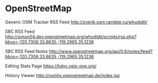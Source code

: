 # OpenStreetMap 

Generic OSM Tracker RSS Feed  http://zverik.osm.rambler.ru/whodidit/

SBC RSS Feed  http://simon04.dev.openstreetmap.org/whodidit/scripts/rss.php?bbox=-120.7306,33.8635,-119.2965,35.1236

SBC RSS Feed Notes http://www.openstreetmap.org/api/0.6/notes/feed?bbox=-120.7306,33.8635,-119.2965,35.1236

Editing Stats Page https://hdyc.neis-one.org/

History Viewer http://osmhv.openstreetmap.de/index.jsp
